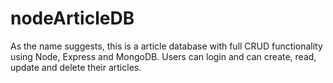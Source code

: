 # nodeArticleDB
As the name suggests, this is a article database with full CRUD functionality using Node, Express and MongoDB. Users can login and can create, read, update and delete their articles.

